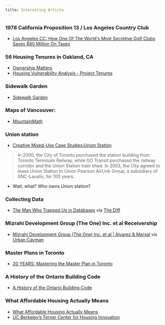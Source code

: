 ```yaml
---
title: Interesting Article
---
```



### 1978 California Proposition 13 / Los Angeles Country Club
- [Los Angeles CC: How One Of The World's Most Secretive Golf Clubs Saves $80 Million On Taxes](https://huddleup.substack.com/p/los-angeles-cc-how-one-of-the-worlds)

### 56 Housing Tenures in Oakland, CA
- [Ownership Matters](https://alexschafran.substack.com/p/ownership-matters)
- [Housing Vulnerability Analysis - Project Tenures](https://projecttenurehome.wordpress.com/oakland-pilot-study/)

### Sidewalk Garden
- [Sidewalk Garden](https://zachklein.com/Currently)

### Maps of Vancouver:
- [MountainMath](https://mountainmath.ca/)

### Union station 
- [Creative Mixed-Use Case Studies:Union Station](https://infrastructureinstitute.ca/case-union-station/)  
> In 2000, the City of Toronto purchased the station building from Toronto Terminals Railway, while GO Transit purchased the railway corridor and the Union Station train shed. In 2003, the City agreed to lease Union Station to Union Pearson AirLink Group, a subsidiary of SNC-Lavalin, for 100 years.
- Wait, what? Who owns Union station?

### Collecting Data
- [The Man Who Trapped Us in Databases](https://www.nytimes.com/2023/09/22/magazine/hank-asher-data.html?ref=thediff.co) via [The Diff](https://www.thediff.co/archive/longreads-open-thread-43/)

### Mizrahi Development Group (The One) Inc. et al Receivership 
- [Mizrahi Development Group (The One) Inc. et al | Alvarez & Marsal](https://www.alvarezandmarsal.com/theone) vis [Urban Cayman](https://twitter.com/ProjectEND/status/1714992578678968412)

### Master Plans in Toronto
- [20 YEARS: Mastering the Master Plan in Toronto](https://urbantoronto.ca/news/2023/10/20-years-mastering-master-plan-toronto.53937)

### A History of the Ontario Building Code
- [A History of the Ontario Building Code](https://www.codenews.ca/OBC/OBC.html)

### What Affordable Housing Actually Means
- [What Affordable Housing Actually Means](https://darrellowens.substack.com/p/what-affordable-housing-actually)
- [UC Berkeley’s Terner Center for Housing Innovation](https://ternercenter.berkeley.edu/)
